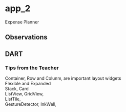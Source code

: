 # app_2
Expense Planner <br>



## Observations

## DART



### Tips from the Teacher
Container, Row and Colunm, are important layout widgets <br>
Flexible and Expanded <br>
Stack, Card <br>
ListView, GridView, <br>
ListTile, <br>
GestureDetector, InkWell, <br> 

